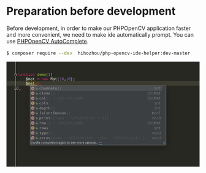# Preparation before development

Before development, in order to make our PHPOpenCV application faster and more convenient, we need to make ide automatically prompt.
You can use [PHPOpenCV AutoComplete](https://github.com/hihozhou/php-opencv-ide-helper).

```bash
$ composer require --dev  hihozhou/php-opencv-ide-helper:dev-master
```


![01](../images/getting_started/dev_prepare/01.png?raw=true)